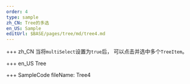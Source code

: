 ```yaml
---
order: 4
type: sample
zh_CN: Tree的多选
en_US: Sample
editUrl: $BASE/pages/tree/md/tree4.md
---
```


+++ zh_CN
当将<Code>multiSelect</Code>设置为<Code>true</Code>后， 可以点击并选中多个<Code>TreeItem</Code>。

+++ en_US
Tree

+++ SampleCode
fileName: Tree4
